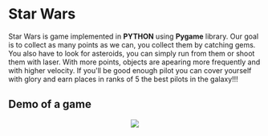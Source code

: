 # Star Wars

Star Wars is game implemented in **PYTHON** using **Pygame** library. 
Our goal is to collect as many points as we can, you collect them by catching gems. You also have to look for asteroids, you can simply run from them or shoot them with laser. With more points, objects are apearing more frequently and with higher velocity. 
If you'll be good enough pilot you can cover yourself with glory and earn places in ranks of 5 the best pilots in the galaxy!!!
 
 ## Demo of a game
 <p align="center"><img src="assets/assets_readmy/demo2.gif"\></p>

